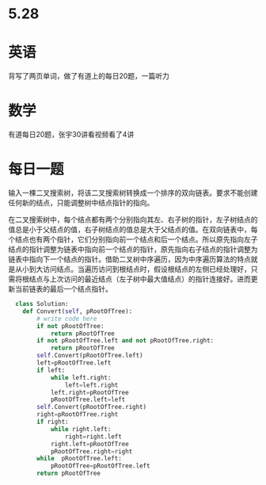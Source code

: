 # 5.28

# 英语

背写了两页单词，做了有道上的每日20题，一篇听力

# 数学    

有道每日20题，张宇30讲看视频看了4讲

#  每日一题  

输入一棵二叉搜索树，将该二叉搜索树转换成一个排序的双向链表。要求不能创建任何新的结点，只能调整树中结点指针的指向。

 在二叉搜索树中，每个结点都有两个分别指向其左、右子树的指针，左子树结点的值总是小于父结点的值，右子树结点的值总是大于父结点的值。在双向链表中，每个结点也有两个指针，它们分别指向前一个结点和后一个结点。所以原先指向左子结点的指针调整为链表中指向前一个结点的指针，原先指向右子结点的指针调整为链表中指向下一个结点的指针。借助二叉树中序遍历，因为中序遍历算法的特点就是从小到大访问结点。当遍历访问到根结点时，假设根结点的左侧已经处理好，只需将根结点与上次访问的最近结点（左子树中最大值结点）的指针连接好。进而更新当前链表的最后一个结点指针。

```python
  class Solution:
    def Convert(self, pRootOfTree):
        # write code here
        if not pRootOfTree:
            return pRootOfTree
        if not pRootOfTree.left and not pRootOfTree.right:
            return pRootOfTree
        self.Convert(pRootOfTree.left)
        left=pRootOfTree.left
        if left:
            while left.right:
                left=left.right
            left.right=pRootOfTree
            pRootOfTree.left=left
        self.Convert(pRootOfTree.right)
        right=pRootOfTree.right
        if right:
            while right.left:
                right=right.left
            right.left=pRootOfTree
            pRootOfTree.right=right
        while  pRootOfTree.left:
            pRootOfTree=pRootOfTree.left
        return pRootOfTree
```

